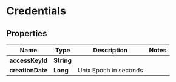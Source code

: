 

# Credentials


## Properties

| Name | Type | Description | Notes |
|------------ | ------------- | ------------- | -------------|
|**accessKeyId** | **String** |  |  |
|**creationDate** | **Long** | Unix Epoch in seconds |  |



